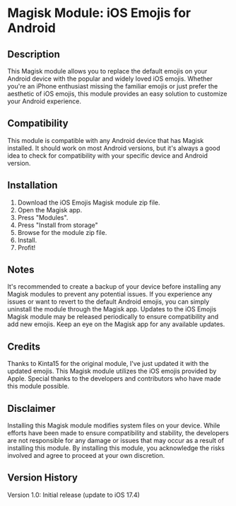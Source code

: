 
# Magisk Module: iOS Emojis for Android

## Description

This Magisk module allows you to replace the default emojis on your Android device with the popular and widely loved iOS emojis. Whether you're an iPhone enthusiast missing the familiar emojis or just prefer the aesthetic of iOS emojis, this module provides an easy solution to customize your Android experience.

## Compatibility

This module is compatible with any Android device that has Magisk installed. It should work on most Android versions, but it's always a good idea to check for compatibility with your specific device and Android version.

## Installation

1. Download the iOS Emojis Magisk module zip file.
2. Open the Magisk app.
3. Press "Modules".
4. Press "Install from storage"
5. Browse for the module zip file.
6. Install.
7. Profit!

## Notes

It's recommended to create a backup of your device before installing any Magisk modules to prevent any potential issues.
If you experience any issues or want to revert to the default Android emojis, you can simply uninstall the module through the Magisk app.
Updates to the iOS Emojis Magisk module may be released periodically to ensure compatibility and add new emojis. Keep an eye on the Magisk app for any available updates.

## Credits

Thanks to Kinta15 for the original module, I've just updated it with the updated emojis.
This Magisk module utilizes the iOS emojis provided by Apple. Special thanks to the developers and contributors who have made this module possible.

## Disclaimer

Installing this Magisk module modifies system files on your device. While efforts have been made to ensure compatibility and stability, the developers are not responsible for any damage or issues that may occur as a result of installing this module. By installing this module, you acknowledge the risks involved and agree to proceed at your own discretion.

## Version History

Version 1.0: Initial release (update to iOS 17.4)
